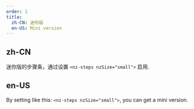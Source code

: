 ```yaml
---
order: 1
title:
  zh-CN: 迷你版
  en-US: Mini version
---
```


## zh-CN

迷你版的步骤条，通过设置 `<nz-steps nzSize="small">` 启用.

## en-US

By setting like this: `<nz-steps nzSize="small">`, you can get a mini version.
